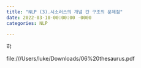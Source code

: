 ```yaml
---
title: "NLP (3).시소러스의 개념 간 구조의 문제점"
date: 2022-03-10-00:00:00 -0000
categories: NLP

---
```


햐


file:///Users/luke/Downloads/06%20thesaurus.pdf